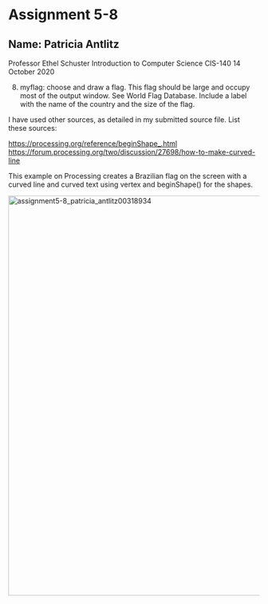 # Assignment 5-8

## Name: Patricia Antlitz
Professor Ethel Schuster
Introduction to Computer Science CIS-140
14 October 2020

8. myflag: choose and draw a flag. This flag should be large and occupy
most of the output window. See World Flag Database. Include a label with the
name of the country and the size of the flag.

I have used other sources, as detailed in my submitted source file.
List these sources:

https://processing.org/reference/beginShape_.html
https://forum.processing.org/two/discussion/27698/how-to-make-curved-line

This example on Processing creates a Brazilian flag on the screen with a curved
line and curved text using vertex and beginShape() for the shapes.

<img width="802" alt="assignment5-8_patricia_antlitz00318934" src="https://user-images.githubusercontent.com/59259041/100962685-d417ed80-34f2-11eb-977f-543be751cdbd.png">
